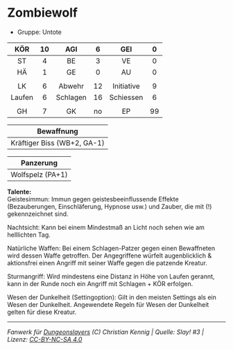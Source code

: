 # Zombiewolf  
- Gruppe: Untote  

| KÖR | 10 | AGI | 6 | GEI | 0 |
| :-: | :-: | :-: | :-: | :-: | :-: |
| ST | 4 | BE | 3 | VE | 0 |
| HÄ | 1 | GE | 0 | AU | 0 |
|  |
| LK | 6 | Abwehr | 12 | Initiative | 9 |
| Laufen | 6 | Schlagen | 16 | Schiessen | 6 |
|  |
| GH | 7 | GK | no | EP | 99 |

| Bewaffnung |
| --- |
| Kräftiger Biss (WB+2, GA-1) |


| Panzerung |
| --- |
| Wolfspelz (PA+1) |


**Talente:**  
Geistesimmun: Immun gegen geistesbeeinflussende Effekte (Bezauberungen, Einschläferung, Hypnose usw.) und Zauber, die mit (!) gekennzeichnet sind.

Nachtsicht: Kann bei einem Mindestmaß an Licht noch sehen wie am helllichten Tag.

Natürliche Waffen: Bei einem Schlagen-Patzer gegen einen Bewaffneten wird dessen Waffe getroffen. Der Angegriffene würfelt augenblicklich & aktionsfrei einen Angriff mit seiner Waffe gegen die patzende Kreatur.

Sturmangriff: Wird mindestens eine Distanz in Höhe von Laufen gerannt, kann in der Runde noch ein Angriff mit Schlagen + KÖR erfolgen.

Wesen der Dunkelheit (Settingoption): Gilt in den meisten Settings als ein Wesen der Dunkelheit. Angewendete Regeln für Wesen der Dunkelheit gelten für diese Kreatur.





___
*Fanwerk für [Dungeonslayers](https://www.dungeonslayers.net/) (C) Christian Kennig | Quelle: Slay! #3 | Lizenz: [CC-BY-NC-SA 4.0](https://creativecommons.org/licenses/by-nc-sa/4.0/deed.de)*